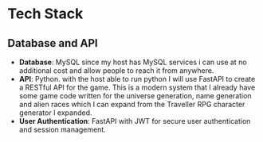 # Tech Stack

## Database and API
- **Database**: MySQL since my host has MySQL services i can use at no additional cost and allow people to reach it from anywhere.
- **API**: Python. with the host able to run python I will use FastAPI to create a RESTful API for the game. This is a modern system that I already have some game code written for the universe generation, name generation and alien races which I can expand from the Traveller RPG character generator I expanded.  
- **User Authentication**: FastAPI with JWT for secure user authentication and session management.